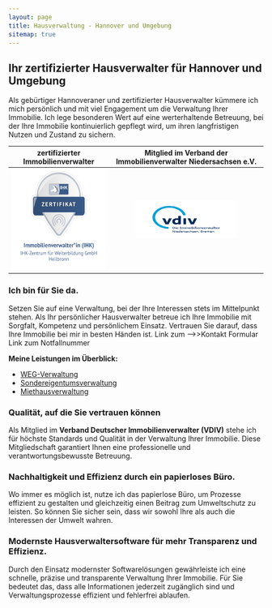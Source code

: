 ```yaml
---
layout: page
title: Hausverwaltung - Hannover und Umgebung
sitemap: true
---
```


## Ihr zertifizierter Hausverwalter für Hannover und Umgebung

Als gebürtiger Hannoveraner und zertifizierter Hausverwalter kümmere ich mich persönlich und
mit viel Engagement um die Verwaltung Ihrer Immobilie. Ich lege besonderen Wert auf eine
werterhaltende Betreuung, bei der Ihre Immobilie kontinuierlich gepflegt wird, um ihren
langfristigen Nutzen und Zustand zu sichern.




|zertifizierter Immobilienverwalter| Mitglied im Verband der Immobilienverwalter Niedersachsen e.V. |
|:---:|:---:|
|<a href="https://badges.ihk-kompetenz.plus/assertion/f215ab3c-9e25-4efe-83a8-da10036371b5?id=U2FsdGVkX19lBDNHu0Cv1IgLjduX0Ui/m%209pxj/c1hfx1jaMzmEQjGfhNLWDXZfG4GEqCM/fldCq4QhMBqIaBQ==" target="_blank"><img src="/assets/img/nachweise-und-zertifikate/badge.png" alt="Immobilienverwalter (IHK)" class="certificate"  width="200" height="200"></a>|<a href="https://vdiv-niedersachsen-bremen.de/" target="_blank"><img src="/assets/img/vdivlogo.png" alt="Immobilienverwalter (IHK)" class="Mitgliedschaft im Verband der Immobilienverwalter Niedersachsen" width="200" height="75"></a>|



### Ich bin für Sie da.

Setzen Sie auf eine Verwaltung, bei der Ihre Interessen stets im Mittelpunkt stehen. Als Ihr persönlicher Hausverwalter betreue ich Ihre Immobilie mit Sorgfalt, Kompetenz und persönlichem Einsatz. Vertrauen Sie darauf, dass Ihre Immobilie bei mir in besten Händen ist.
Link zum -->>Kontakt Formular
Link zum Notfallnummer


**Meine Leistungen im Überblick:**
- [WEG-Verwaltung](/weg-verwaltung/)
- [Sondereigentumsverwaltung](/sondereigentumsverwaltung/)
- [Miethausverwaltung](/miethausverwaltung/)

### Qualität, auf die Sie vertrauen können

Als Mitglied im **Verband Deutscher Immobilienverwalter (VDIV)** stehe ich für höchste Standards und Qualität in der Verwaltung Ihrer Immobilie. Diese Mitgliedschaft garantiert Ihnen eine professionelle und verantwortungsbewusste Betreuung.

### Nachhaltigkeit und Effizienz durch ein papierloses Büro.

Wo immer es möglich ist, nutze ich das papierlose Büro, um Prozesse effizient zu gestalten und gleichzeitig einen Beitrag zum Umweltschutz zu leisten. So können Sie sicher sein, dass wir sowohl Ihre als auch die Interessen der Umwelt wahren.

### Modernste Hausverwaltersoftware für mehr Transparenz und Effizienz.

Durch den Einsatz modernster Softwarelösungen gewährleiste ich eine schnelle, präzise und transparente Verwaltung Ihrer Immobilie. Für Sie bedeutet das, dass alle Informationen jederzeit zugänglich sind und Verwaltungsprozesse effizient und fehlerfrei ablaufen.
